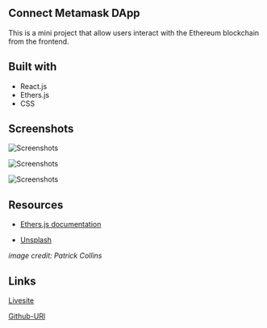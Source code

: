 ## Connect Metamask DApp

This is a mini project that allow users interact with the Ethereum blockchain from the frontend. 

## Built with

- React.js
- Ethers.js
- CSS

## Screenshots

![Screenshots]("./src/assets/Screenshot-two.png)

![Screenshots]("./src/assets/Screenshot-one.png)

![Screenshots]("./src/assets/Screenshot-three.png)

## Resources

- [Ethers.js documentation](https://docs.ethers.org/v5/)

- [Unsplash](https://unsplash.com)

*image credit: Patrick Collins*

## Links

[Livesite]()

[Github-URl]()